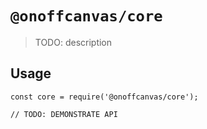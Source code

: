 # `@onoffcanvas/core`

> TODO: description

## Usage

```
const core = require('@onoffcanvas/core');

// TODO: DEMONSTRATE API
```
